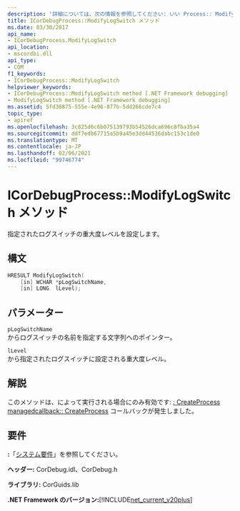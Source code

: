 ```yaml
---
description: '詳細については、次の情報を参照してください: いい Process:: ModifyLogSwitch メソッド'
title: ICorDebugProcess::ModifyLogSwitch メソッド
ms.date: 03/30/2017
api_name:
- ICorDebugProcess.ModifyLogSwitch
api_location:
- mscordbi.dll
api_type:
- COM
f1_keywords:
- ICorDebugProcess::ModifyLogSwitch
helpviewer_keywords:
- ICorDebugProcess::ModifyLogSwitch method [.NET Framework debugging]
- ModifyLogSwitch method [.NET Framework debugging]
ms.assetid: 5fd30875-555e-4e96-877b-5dd266cde7c4
topic_type:
- apiref
ms.openlocfilehash: 3c825d6c6b075139793b54526dca696c8fba35a4
ms.sourcegitcommit: ddf7edb67715a5b9a45e3dd44536dabc153c1de0
ms.translationtype: MT
ms.contentlocale: ja-JP
ms.lasthandoff: 02/06/2021
ms.locfileid: "99746774"
---
```

# <a name="icordebugprocessmodifylogswitch-method"></a>ICorDebugProcess::ModifyLogSwitch メソッド

指定されたログスイッチの重大度レベルを設定します。  
  
## <a name="syntax"></a>構文  
  
```cpp  
HRESULT ModifyLogSwitch(  
    [in] WCHAR *pLogSwitchName,  
    [in] LONG  lLevel);  
```  
  
## <a name="parameters"></a>パラメーター  

 `pLogSwitchName`  
 からログスイッチの名前を指定する文字列へのポインター。  
  
 `lLevel`  
 から指定されたログスイッチに設定される重大度レベル。  
  
## <a name="remarks"></a>解説  

 このメソッドは、によって実行される場合にのみ有効です: [: CreateProcess managedcallback:: CreateProcess](icordebugmanagedcallback-createprocess-method.md) コールバックが発生しました。  
  
## <a name="requirements"></a>要件  

 **:**「[システム要件](../../get-started/system-requirements.md)」を参照してください。  
  
 **ヘッダー:** CorDebug.idl、CorDebug.h  
  
 **ライブラリ:** CorGuids.lib  
  
 **.NET Framework のバージョン:**[!INCLUDE[net_current_v20plus](../../../../includes/net-current-v20plus-md.md)]
